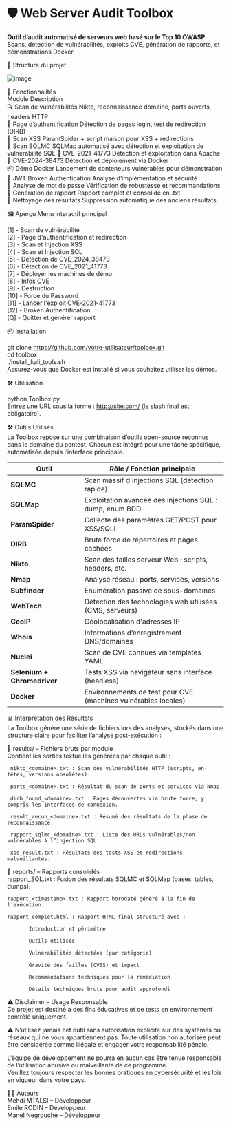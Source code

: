 # 🛡️ Web Server Audit Toolbox

**Outil d’audit automatisé de serveurs web basé sur le Top 10 OWASP**  
Scans, détection de vulnérabilités, exploits CVE, génération de rapports, et démonstrations Docker.

📁 Structure du projet

![image](https://github.com/user-attachments/assets/a719faaf-6f97-4e7d-95e0-a3036a280ccf)


🚀 Fonctionnalités  
Module	Description  
🔍 Scan de vulnérabilités	Nikto, reconnaissance domaine, ports ouverts, headers HTTP  
🔐 Page d’authentification	Détection de pages login, test de redirection (DIRB)  
💉 Scan XSS	ParamSpider + script maison pour XSS + redirections  
🧠 Scan SQLMC	SQLMap automatisé avec détection et exploitation de vulnérabilité SQL
🧱 CVE-2021-41773	Détection et exploitation dans Apache  
🧱 CVE-2024-38473	Détection et déploiement via Docker  
📦 Démo Docker	Lancement de conteneurs vulnérables pour démonstration  
🔐 JWT Broken Authentication	Analyse d’implémentation et sécurité  
🔑 Analyse de mot de passe	Vérification de robustesse et recommandations  
📄 Génération de rapport	Rapport complet et consolidé en .txt  
🧹 Nettoyage des résultats	Suppression automatique des anciens résultats  

🖼️ Aperçu
Menu interactif principal

[1] - Scan de vulnérabilité  
[2] - Page d'authentification et redirection  
[3] - Scan et Injection XSS  
[4] - Scan et Injection SQL  
[5] - Détection de CVE_2024_38473  
[6] - Détection de CVE_2021_41773  
[7] - Déployer les machines de démo  
[8] - Infos CVE  
[9] - Destruction  
[10] - Force du Password  
[11] - Lancer l'exploit CVE-2021-41773  
[12] - Broken Authentification  
[Q] - Quitter et générer rapport  

📦 Installation  
 
git clone https://github.com/votre-utilisateur/toolbox.git  
cd toolbox  
./install_kali_tools.sh  
Assurez-vous que Docker est installé si vous souhaitez utiliser les démos.

🛠️ Utilisation

python Toolbox.py  
Entrez une URL sous la forme : http://site.com/ (le slash final est obligatoire).  

🛠️ Outils Utilisés  
La Toolbox repose sur une combinaison d’outils open-source reconnus dans le domaine du pentest. Chacun est intégré pour une tâche spécifique, automatisée depuis l’interface principale.

| Outil                       | Rôle / Fonction principale                                     |
| --------------------------- | -------------------------------------------------------------- |
| **SQLMC**                   | Scan massif d'injections SQL (détection rapide)                |
| **SQLMap**                  | Exploitation avancée des injections SQL : dump, enum BDD       |
| **ParamSpider**             | Collecte des paramètres GET/POST pour XSS/SQLi                 |
| **DIRB**                    | Brute force de répertoires et pages cachées                    |
| **Nikto**                   | Scan des failles serveur Web : scripts, headers, etc.          |
| **Nmap**                    | Analyse réseau : ports, services, versions                     |
| **Subfinder**               | Énumération passive de sous-domaines                           |
| **WebTech**                 | Détection des technologies web utilisées (CMS, serveurs)       |
| **GeoIP**                   | Géolocalisation d'adresses IP                                  |
| **Whois**                   | Informations d’enregistrement DNS/domaines                     |
| **Nuclei**                  | Scan de CVE connues via templates YAML                         |
| **Selenium + Chromedriver** | Tests XSS via navigateur sans interface (headless)             |
| **Docker**                  | Environnements de test pour CVE (machines vulnérables locales) |


📊 Interprétation des Résultats  
La Toolbox génère une série de fichiers lors des analyses, stockés dans une structure claire pour faciliter l’analyse post-exécution :  

📁 results/ – Fichiers bruts par module   
Contient les sorties textuelles générées par chaque outil :

     nikto_<domaine>.txt : Scan des vulnérabilités HTTP (scripts, en-têtes, versions obsolètes).

     ports_<domaine>.txt : Résultat du scan de ports et services via Nmap.

     dirb_found_<domaine>.txt : Pages découvertes via brute force, y compris les interfaces de connexion.

     result_recon_<domaine>.txt : Résumé des résultats de la phase de reconnaissance.

     rapport_sqlmc_<domaine>.txt : Liste des URLs vulnérables/non vulnérables à l’injection SQL.

     xss_result.txt : Résultats des tests XSS et redirections malveillantes.

📁 reports/ – Rapports consolidés  
    rapport_SQL.txt : Fusion des résultats SQLMC et SQLMap (bases, tables, dumps).

    rapport_<timestamp>.txt : Rapport horodaté généré à la fin de l'exécution.

    rapport_complet.html : Rapport HTML final structuré avec :

           Introduction et périmètre

           Outils utilisés

           Vulnérabilités détectées (par catégorie)

           Gravité des failles (CVSS) et impact

           Recommandations techniques pour la remédiation

           Détails techniques bruts pour audit approfondi



⚠️ Disclaimer – Usage Responsable  
Ce projet est destiné à des fins éducatives et de tests en environnement contrôlé uniquement.  

⚠️ N’utilisez jamais cet outil sans autorisation explicite sur des systèmes ou réseaux qui ne vous appartiennent pas. 
Toute utilisation non autorisée peut être considérée comme illégale et engager votre responsabilité pénale.  

L’équipe de développement ne pourra en aucun cas être tenue responsable de l’utilisation abusive ou malveillante de ce programme.  
Veuillez toujours respecter les bonnes pratiques en cybersécurité et les lois en vigueur dans votre pays.  

🙋‍♂️ Auteurs  
Mehdi MTALSI – Développeur  
Emile RODIN – Développeur  
Manel Negrouche – Développeur  
